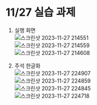 # 11/27 실습 과제

1. 실행 화면<br>
![스크린샷 2023-11-27 214551](https://github.com/Gdongu/WebPgm/assets/70313873/19252e9f-6bd9-43ca-b11a-069ea9b9e4e7)<br>
![스크린샷 2023-11-27 214559](https://github.com/Gdongu/WebPgm/assets/70313873/6eeef6bb-c52c-4e84-8d8a-48b7128fcf57)<br>
![스크린샷 2023-11-27 214608](https://github.com/Gdongu/WebPgm/assets/70313873/957fcfe2-9997-427c-bf96-d9ab5f67926a)<br>

2. 주석 한글화<br>
![스크린샷 2023-11-27 224907](https://github.com/Gdongu/WebPgm/assets/70313873/bf3d651d-4e6b-4974-94c2-22a20604af00)<br>
![스크린샷 2023-11-27 224859](https://github.com/Gdongu/WebPgm/assets/70313873/e29324b1-837d-4ba9-8329-695418720792)<br>
![스크린샷 2023-11-27 224845](https://github.com/Gdongu/WebPgm/assets/70313873/09ced408-f679-475e-a226-599daa32a8a4)<br>
![스크린샷 2023-11-27 224718](https://github.com/Gdongu/WebPgm/assets/70313873/603f2716-1df7-46fa-abde-049e23785469)
